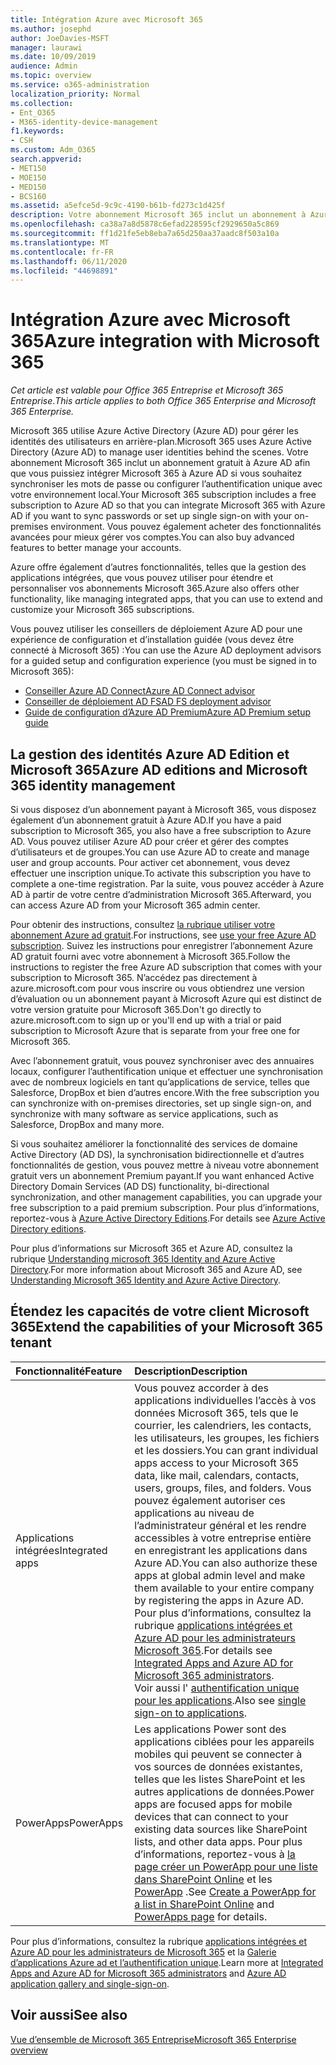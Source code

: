 ```yaml
---
title: Intégration Azure avec Microsoft 365
ms.author: josephd
author: JoeDavies-MSFT
manager: laurawi
ms.date: 10/09/2019
audience: Admin
ms.topic: overview
ms.service: o365-administration
localization_priority: Normal
ms.collection:
- Ent_O365
- M365-identity-device-management
f1.keywords:
- CSH
ms.custom: Adm_O365
search.appverid:
- MET150
- MOE150
- MED150
- BCS160
ms.assetid: a5efce5d-9c9c-4190-b61b-fd273c1d425f
description: Votre abonnement Microsoft 365 inclut un abonnement à Azure AD. Intégrez Microsoft 365 à Azure AD si vous voulez une synchronisation de mot de passe ou une authentification unique avec votre environnement local.
ms.openlocfilehash: ca38a7a8d5878c6efad228595cf2929650a5c869
ms.sourcegitcommit: ff1d21fe5eb8eba7a65d250aa37aadc8f503a10a
ms.translationtype: MT
ms.contentlocale: fr-FR
ms.lasthandoff: 06/11/2020
ms.locfileid: "44698891"
---
```

# <a name="azure-integration-with-microsoft-365"></a><span data-ttu-id="e1e0d-104">Intégration Azure avec Microsoft 365</span><span class="sxs-lookup"><span data-stu-id="e1e0d-104">Azure integration with Microsoft 365</span></span>

<span data-ttu-id="e1e0d-105">*Cet article est valable pour Office 365 Entreprise et Microsoft 365 Entreprise*.</span><span class="sxs-lookup"><span data-stu-id="e1e0d-105">*This article applies to both Office 365 Enterprise and Microsoft 365 Enterprise.*</span></span>

<span data-ttu-id="e1e0d-106">Microsoft 365 utilise Azure Active Directory (Azure AD) pour gérer les identités des utilisateurs en arrière-plan.</span><span class="sxs-lookup"><span data-stu-id="e1e0d-106">Microsoft 365 uses Azure Active Directory (Azure AD) to manage user identities behind the scenes.</span></span> <span data-ttu-id="e1e0d-107">Votre abonnement Microsoft 365 inclut un abonnement gratuit à Azure AD afin que vous puissiez intégrer Microsoft 365 à Azure AD si vous souhaitez synchroniser les mots de passe ou configurer l’authentification unique avec votre environnement local.</span><span class="sxs-lookup"><span data-stu-id="e1e0d-107">Your Microsoft 365 subscription includes a free subscription to Azure AD so that you can integrate Microsoft 365 with Azure AD if you want to sync passwords or set up single sign-on with your on-premises environment.</span></span> <span data-ttu-id="e1e0d-108">Vous pouvez également acheter des fonctionnalités avancées pour mieux gérer vos comptes.</span><span class="sxs-lookup"><span data-stu-id="e1e0d-108">You can also buy advanced features to better manage your accounts.</span></span>
  
<span data-ttu-id="e1e0d-109">Azure offre également d’autres fonctionnalités, telles que la gestion des applications intégrées, que vous pouvez utiliser pour étendre et personnaliser vos abonnements Microsoft 365.</span><span class="sxs-lookup"><span data-stu-id="e1e0d-109">Azure also offers other functionality, like managing integrated apps, that you can use to extend and customize your Microsoft 365 subscriptions.</span></span>
  
<span data-ttu-id="e1e0d-110">Vous pouvez utiliser les conseillers de déploiement Azure AD pour une expérience de configuration et d’installation guidée (vous devez être connecté à Microsoft 365) :</span><span class="sxs-lookup"><span data-stu-id="e1e0d-110">You can use the Azure AD deployment advisors for a guided setup and configuration experience (you must be signed in to Microsoft 365):</span></span>

 - [<span data-ttu-id="e1e0d-111">Conseiller Azure AD Connect</span><span class="sxs-lookup"><span data-stu-id="e1e0d-111">Azure AD Connect advisor</span></span>](https://aka.ms/aadconnectpwsync)
 - [<span data-ttu-id="e1e0d-112">Conseiller de déploiement AD FS</span><span class="sxs-lookup"><span data-stu-id="e1e0d-112">AD FS deployment advisor</span></span>](https://aka.ms/adfsguidance)
 - [<span data-ttu-id="e1e0d-113">Guide de configuration d’Azure AD Premium</span><span class="sxs-lookup"><span data-stu-id="e1e0d-113">Azure AD Premium setup guide</span></span>](https://aka.ms/aadpguidance)
  
## <a name="azure-ad-editions-and-microsoft-365-identity-management"></a><span data-ttu-id="e1e0d-114">La gestion des identités Azure AD Edition et Microsoft 365</span><span class="sxs-lookup"><span data-stu-id="e1e0d-114">Azure AD editions and Microsoft 365 identity management</span></span>

<span data-ttu-id="e1e0d-115">Si vous disposez d’un abonnement payant à Microsoft 365, vous disposez également d’un abonnement gratuit à Azure AD.</span><span class="sxs-lookup"><span data-stu-id="e1e0d-115">If you have a paid subscription to Microsoft 365, you also have a free subscription to Azure AD.</span></span> <span data-ttu-id="e1e0d-116">Vous pouvez utiliser Azure AD pour créer et gérer des comptes d’utilisateurs et de groupes.</span><span class="sxs-lookup"><span data-stu-id="e1e0d-116">You can use Azure AD to create and manage user and group accounts.</span></span> <span data-ttu-id="e1e0d-117">Pour activer cet abonnement, vous devez effectuer une inscription unique.</span><span class="sxs-lookup"><span data-stu-id="e1e0d-117">To activate this subscription you have to complete a one-time registration.</span></span> <span data-ttu-id="e1e0d-118">Par la suite, vous pouvez accéder à Azure AD à partir de votre centre d’administration Microsoft 365.</span><span class="sxs-lookup"><span data-stu-id="e1e0d-118">Afterward, you can access Azure AD from your Microsoft 365 admin center.</span></span> 

<span data-ttu-id="e1e0d-119">Pour obtenir des instructions, consultez [la rubrique utiliser votre abonnement Azure ad gratuit](https://go.microsoft.com/fwlink/p/?LinkId=617127).</span><span class="sxs-lookup"><span data-stu-id="e1e0d-119">For instructions, see [use your free Azure AD subscription](https://go.microsoft.com/fwlink/p/?LinkId=617127).</span></span> <span data-ttu-id="e1e0d-120">Suivez les instructions pour enregistrer l’abonnement Azure AD gratuit fourni avec votre abonnement à Microsoft 365.</span><span class="sxs-lookup"><span data-stu-id="e1e0d-120">Follow the instructions to register the free Azure AD subscription that comes with your subscription to Microsoft 365.</span></span> <span data-ttu-id="e1e0d-121">N’accédez pas directement à azure.microsoft.com pour vous inscrire ou vous obtiendrez une version d’évaluation ou un abonnement payant à Microsoft Azure qui est distinct de votre version gratuite pour Microsoft 365.</span><span class="sxs-lookup"><span data-stu-id="e1e0d-121">Don't go directly to azure.microsoft.com to sign up or you'll end up with a trial or paid subscription to Microsoft Azure that is separate from your free one for Microsoft 365.</span></span> 
  
<span data-ttu-id="e1e0d-122">Avec l’abonnement gratuit, vous pouvez synchroniser avec des annuaires locaux, configurer l’authentification unique et effectuer une synchronisation avec de nombreux logiciels en tant qu’applications de service, telles que Salesforce, DropBox et bien d’autres encore.</span><span class="sxs-lookup"><span data-stu-id="e1e0d-122">With the free subscription you can synchronize with on-premises directories, set up single sign-on, and synchronize with many software as service applications, such as Salesforce, DropBox and many more.</span></span>
  
<span data-ttu-id="e1e0d-123">Si vous souhaitez améliorer la fonctionnalité des services de domaine Active Directory (AD DS), la synchronisation bidirectionnelle et d’autres fonctionnalités de gestion, vous pouvez mettre à niveau votre abonnement gratuit vers un abonnement Premium payant.</span><span class="sxs-lookup"><span data-stu-id="e1e0d-123">If you want enhanced Active Directory Domain Services (AD DS) functionality, bi-directional synchronization, and other management capabilities, you can upgrade your free subscription to a paid premium subscription.</span></span> <span data-ttu-id="e1e0d-124">Pour plus d’informations, reportez-vous à [Azure Active Directory Editions](https://azure.microsoft.com/pricing/details/active-directory/).</span><span class="sxs-lookup"><span data-stu-id="e1e0d-124">For details see [Azure Active Directory editions](https://azure.microsoft.com/pricing/details/active-directory/).</span></span>
  
<span data-ttu-id="e1e0d-125">Pour plus d’informations sur Microsoft 365 et Azure AD, consultez la rubrique [Understanding microsoft 365 Identity and Azure Active Directory](about-office-365-identity.md).</span><span class="sxs-lookup"><span data-stu-id="e1e0d-125">For more information about Microsoft 365 and Azure AD, see [Understanding Microsoft 365 Identity and Azure Active Directory](about-office-365-identity.md).</span></span>
  
## <a name="extend-the-capabilities-of-your-microsoft-365-tenant"></a><span data-ttu-id="e1e0d-126">Étendez les capacités de votre client Microsoft 365</span><span class="sxs-lookup"><span data-stu-id="e1e0d-126">Extend the capabilities of your Microsoft 365 tenant</span></span>

|<span data-ttu-id="e1e0d-127">**Fonctionnalité**</span><span class="sxs-lookup"><span data-stu-id="e1e0d-127">**Feature**</span></span>|<span data-ttu-id="e1e0d-128">**Description**</span><span class="sxs-lookup"><span data-stu-id="e1e0d-128">**Description**</span></span>|
|:-----|:-----|
|<span data-ttu-id="e1e0d-129">Applications intégrées</span><span class="sxs-lookup"><span data-stu-id="e1e0d-129">Integrated apps</span></span>  <br/> |<span data-ttu-id="e1e0d-130">Vous pouvez accorder à des applications individuelles l’accès à vos données Microsoft 365, tels que le courrier, les calendriers, les contacts, les utilisateurs, les groupes, les fichiers et les dossiers.</span><span class="sxs-lookup"><span data-stu-id="e1e0d-130">You can grant individual apps access to your Microsoft 365 data, like mail, calendars, contacts, users, groups, files, and folders.</span></span> <span data-ttu-id="e1e0d-131">Vous pouvez également autoriser ces applications au niveau de l’administrateur général et les rendre accessibles à votre entreprise entière en enregistrant les applications dans Azure AD.</span><span class="sxs-lookup"><span data-stu-id="e1e0d-131">You can also authorize these apps at global admin level and make them available to your entire company by registering the apps in Azure AD.</span></span> <span data-ttu-id="e1e0d-132">Pour plus d’informations, consultez la rubrique [applications intégrées et Azure AD pour les administrateurs Microsoft 365](https://support.office.com/article/cb2250e3-451e-416f-bf4e-363549652c2a).</span><span class="sxs-lookup"><span data-stu-id="e1e0d-132">For details see [Integrated Apps and Azure AD for Microsoft 365 administrators](https://support.office.com/article/cb2250e3-451e-416f-bf4e-363549652c2a).</span></span>  <br/> <span data-ttu-id="e1e0d-133">Voir aussi l' [authentification unique pour les applications](https://go.microsoft.com/fwlink/p/?LinkId=698604).</span><span class="sxs-lookup"><span data-stu-id="e1e0d-133">Also see [single sign-on to applications](https://go.microsoft.com/fwlink/p/?LinkId=698604).</span></span>  <br/> |
|<span data-ttu-id="e1e0d-134">PowerApps</span><span class="sxs-lookup"><span data-stu-id="e1e0d-134">PowerApps</span></span>  <br/> | <span data-ttu-id="e1e0d-135">Les applications Power sont des applications ciblées pour les appareils mobiles qui peuvent se connecter à vos sources de données existantes, telles que les listes SharePoint et les autres applications de données.</span><span class="sxs-lookup"><span data-stu-id="e1e0d-135">Power apps are focused apps for mobile devices that can connect to your existing data sources like SharePoint lists, and other data apps.</span></span> <span data-ttu-id="e1e0d-136">Pour plus d’informations, reportez-vous à [la page créer un PowerApp pour une liste dans SharePoint Online](https://support.office.com/article/9338b2d2-67ac-4b81-8e67-97da27e5e9ab) et les [PowerApp](https://powerapps.microsoft.com/) .</span><span class="sxs-lookup"><span data-stu-id="e1e0d-136">See [Create a PowerApp for a list in SharePoint Online](https://support.office.com/article/9338b2d2-67ac-4b81-8e67-97da27e5e9ab) and [PowerApps page](https://powerapps.microsoft.com/) for details.</span></span>  <br/> |
   
<span data-ttu-id="e1e0d-137">Pour plus d’informations, consultez la rubrique [applications intégrées et Azure AD pour les administrateurs de Microsoft 365](integrated-apps-and-azure-ads.md) et la [Galerie d’applications Azure ad et l’authentification unique](https://docs.microsoft.com/azure/active-directory/manage-apps/what-is-single-sign-on).</span><span class="sxs-lookup"><span data-stu-id="e1e0d-137">Learn more at [Integrated Apps and Azure AD for Microsoft 365 administrators](integrated-apps-and-azure-ads.md) and [Azure AD application gallery and single-sign-on](https://docs.microsoft.com/azure/active-directory/manage-apps/what-is-single-sign-on).</span></span>

## <a name="see-also"></a><span data-ttu-id="e1e0d-138">Voir aussi</span><span class="sxs-lookup"><span data-stu-id="e1e0d-138">See also</span></span>

[<span data-ttu-id="e1e0d-139">Vue d’ensemble de Microsoft 365 Entreprise</span><span class="sxs-lookup"><span data-stu-id="e1e0d-139">Microsoft 365 Enterprise overview</span></span>](https://docs.microsoft.com/microsoft-365/enterprise/microsoft-365-overview)
